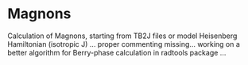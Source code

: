 # Magnons
Calculation of Magnons, starting from TB2J files or model Heisenberg Hamiltonian (isotropic J) 
... proper commenting missing...
working on a better algorithm for Berry-phase calculation in radtools package ...
